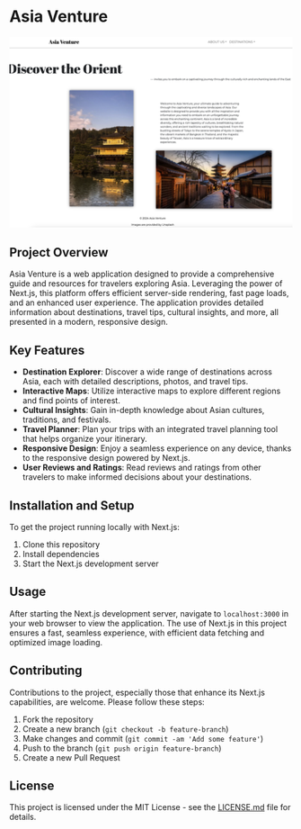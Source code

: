 # Asia Venture

![Example Image](/public/images/asia-venture.png "This is an example image")

## Project Overview

Asia Venture is a web application designed to provide a comprehensive guide and resources for travelers exploring Asia. Leveraging the power of Next.js, this platform offers efficient server-side rendering, fast page loads, and an enhanced user experience. The application provides detailed information about destinations, travel tips, cultural insights, and more, all presented in a modern, responsive design.

## Key Features

- **Destination Explorer**: Discover a wide range of destinations across Asia, each with detailed descriptions, photos, and travel tips.
- **Interactive Maps**: Utilize interactive maps to explore different regions and find points of interest.
- **Cultural Insights**: Gain in-depth knowledge about Asian cultures, traditions, and festivals.
- **Travel Planner**: Plan your trips with an integrated travel planning tool that helps organize your itinerary.
- **Responsive Design**: Enjoy a seamless experience on any device, thanks to the responsive design powered by Next.js.
- **User Reviews and Ratings**: Read reviews and ratings from other travelers to make informed decisions about your destinations.

## Installation and Setup

To get the project running locally with Next.js:

1. Clone this repository
2. Install dependencies
3. Start the Next.js development server

## Usage

After starting the Next.js development server, navigate to `localhost:3000` in your web browser to view the application. The use of Next.js in this project ensures a fast, seamless experience, with efficient data fetching and optimized image loading.

## Contributing

Contributions to the project, especially those that enhance its Next.js capabilities, are welcome. Please follow these steps:

1. Fork the repository
2. Create a new branch (`git checkout -b feature-branch`)
3. Make changes and commit (`git commit -am 'Add some feature'`)
4. Push to the branch (`git push origin feature-branch`)
5. Create a new Pull Request

## License

This project is licensed under the MIT License - see the [LICENSE.md](LICENSE.md) file for details.
